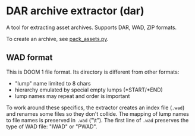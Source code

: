 DAR archive extractor (dar)
===========================

A tool for extracting asset archives. Supports DAR, WAD, ZIP formats.

To create an archive, see [pack_assets.py](../pack_assets.py).

WAD format
----------

This is DOOM 1 file format. Its directory is different from other formats:
* "lump" name limited to 8 chars
* hierarchy emulated by special empty lumps (*START/*END)
* lump names may repeat and order is important

To work around these specifics, the extractor creates an index file (`.wad`)
and renames some files so they don't collide. The mapping of lump names to file names
is preserved in `.wad` ("<lump name>\t<file path>"). The first line of `.wad` preserves
the type of WAD file: "IWAD" or "PWAD".
